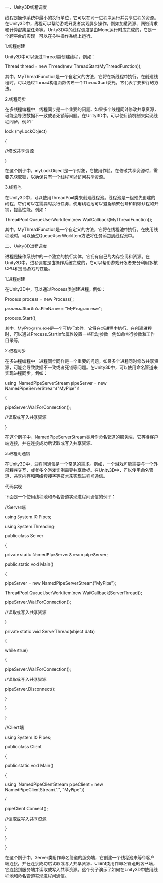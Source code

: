一、Unity3D线程调度

线程是操作系统中最小的执行单位，它可以在同一进程中运行并共享进程的资源。在Unity3D中，线程可以帮助游戏开发者实现异步操作，例如加载资源、网络请求和计算密集型任务等。Unity3D中的线程调度是由Mono运行时库完成的，它是一个跨平台的实现，可以在多种操作系统上运行。

1.线程创建

Unity3D中可以通过Thread类创建线程，例如：

Thread thread = new Thread(new ThreadStart(MyThreadFunction));

其中，MyThreadFunction是一个自定义的方法，它将在新线程中执行。在创建线程时，可以通过Thread构造函数传递一个ThreadStart委托，它代表了要执行的方法。

2.线程同步

在多线程编程中，线程同步是一个重要的问题。如果多个线程同时修改共享资源，可能会导致数据不一致或者死锁等问题。在Unity3D中，可以使用锁机制来实现线程同步。例如：

lock (myLockObject)

{

//修改共享资源

}

在这个例子中，myLockObject是一个对象，它被用作锁。在修改共享资源时，需要先获取锁，以确保只有一个线程可以访问共享资源。

3.线程池

在Unity3D中，可以使用ThreadPool类来创建线程池。线程池是一组预先创建的线程，它们可以在需要时执行任务。使用线程池可以避免频繁创建和销毁线程的开销，提高性能。例如：

ThreadPool.QueueUserWorkItem(new WaitCallback(MyThreadFunction));

其中，MyThreadFunction是一个自定义的方法，它将在线程池中执行。在使用线程池时，可以通过QueueUserWorkItem方法将任务添加到线程池中。

二、Unity3D进程调度

进程是操作系统中的一个独立的执行实体，它拥有自己的内存空间和资源。在Unity3D中，进程调度是由操作系统完成的，它可以帮助游戏开发者充分利用多核CPU和提高游戏的性能。

1.进程创建

在Unity3D中，可以通过Process类创建进程，例如：

Process process = new Process();

process.StartInfo.FileName = "MyProgram.exe";

process.Start();

其中，MyProgram.exe是一个可执行文件，它将在新进程中执行。在创建进程时，可以通过Process.StartInfo属性设置一些启动参数，例如命令行参数和工作目录等。

2.进程同步

在多进程编程中，进程同步同样是一个重要的问题。如果多个进程同时修改共享资源，可能会导致数据不一致或者死锁等问题。在Unity3D中，可以使用命名管道来实现进程同步。例如：

using (NamedPipeServerStream pipeServer = new NamedPipeServerStream("MyPipe"))

{

pipeServer.WaitForConnection();

//读取或写入共享资源

}

在这个例子中，NamedPipeServerStream类用作命名管道的服务端，它等待客户端连接，并在连接成功后读取或写入共享资源。

3.进程间通信

在Unity3D中，进程间通信是一个常见的需求。例如，一个游戏可能需要与一个外部程序交互，或者多个游戏实例需要共享数据。在Unity3D中，可以使用命名管道、共享内存和网络套接字等技术来实现进程间通信。

代码实现

下面是一个使用线程池和命名管道实现进程间通信的例子：

//Server端

using System.IO.Pipes;

using System.Threading;

public class Server

{

private static NamedPipeServerStream pipeServer;

public static void Main()

{

pipeServer = new NamedPipeServerStream("MyPipe");

ThreadPool.QueueUserWorkItem(new WaitCallback(ServerThread));

pipeServer.WaitForConnection();

//读取或写入共享资源

}

private static void ServerThread(object data)

{

while (true)

{

pipeServer.WaitForConnection();

//读取或写入共享资源

pipeServer.Disconnect();

}

}

}

//Client端

using System.IO.Pipes;

public class Client

{

public static void Main()

{

using (NamedPipeClientStream pipeClient = new NamedPipeClientStream(".", "MyPipe"))

{

pipeClient.Connect();

//读取或写入共享资源

}

}

}

在这个例子中，Server类用作命名管道的服务端，它创建一个线程池来等待客户端连接，并在连接成功后读取或写入共享资源。Client类用作命名管道的客户端，它连接到服务端并读取或写入共享资源。这个例子演示了如何在Unity3D中使用线程池和命名管道实现进程间通信。